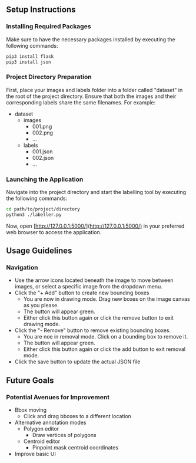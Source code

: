 ## Setup Instructions

### Installing Required Packages
Make sure to have the necessary packages installed by executing the following commands:

```bash
pip3 install flask
pip3 install json
```

### Project Directory Preparation
First, place your images and labels folder into a folder called "dataset" in the root of the project directory. Ensure that both the images and their corresponding labels share the same filenames. For example:

- dataset
  - images
    - 001.png
    - 002.png
    - ...
  - labels
    - 001.json
    - 002.json
    - ...

### Launching the Application
Navigate into the project directory and start the labelling tool by executing the following commands:

```bash
cd path/to/project/directory
python3 ./labeller.py
```

Now, open [http://127.0.0.1:5000/](http://127.0.0.1:5000/) in your preferred web browser to access the application.

## Usage Guidelines

### Navigation
- Use the arrow icons located beneath the image to move between images, or select a specific image from the dropdown menu.
- Click the "+ Add" button to create new bounding boxes
  - You are now in drawing mode. Drag new boxes on the image canvas as you please.
  - The button will appear green.
  - Either click this button again or click the remove button to exit drawing mode.
- Click the "- Remove" button to remove existing bounding boxes.
  - You are noe in removal mode. Click on a bounding box to remove it.
  - The button will appear green.
  - Either click this button again or click the add button to exit removal mode.
- Click the save button to update the actual JSON file

## Future Goals

### Potential Avenues for Improvement
- Bbox moving
  - Click and drag bboxes to a different location
- Alternative annotation modes
  - Polygon editor
    - Draw vertices of polygons
  - Centroid editor
    - Pinpoint mask centroid coordinates
- Improve basic UI